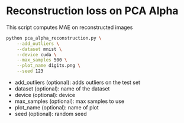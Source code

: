 # Reconstruction loss on PCA Alpha

This script computes MAE on reconstructed images

```bash
python pca_alpha_reconstruction.py \
    --add_outliers \
    --dataset mnist \
    --device cuda \
    --max_samples 500 \
    --plot_name digits.png \
    --seed 123
```

* add_outliers (optional): adds outliers on the test set
* dataset (optional): name of the dataset
* device (optional): device
* max_samples (optional): max samples to use
* plot_name (optional): name of plot
* seed (optional): random seed
